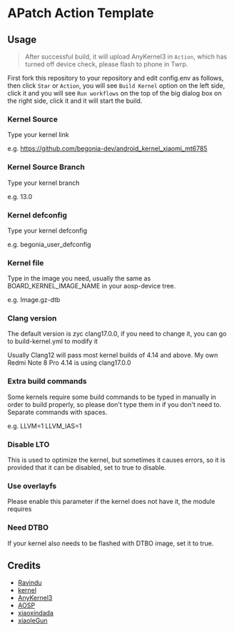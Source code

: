 # APatch Action Template

## Usage

> After successful build, it will upload AnyKernel3 in `Action`, which has turned off device check, please flash to phone in Twrp.

First fork this repository to your repository and edit config.env as follows, then click `Star` or `Action`, you will see `Build Kernel` option on the left side, click it and you will see `Run workflows` on the top of the big dialog box on the right side, click it and it will start the build.

### Kernel Source

Type your kernel link

e.g. https://github.com/begonia-dev/android_kernel_xiaomi_mt6785

### Kernel Source Branch

Type your kernel branch

e.g. 13.0

### Kernel defconfig

Type your kernel defconfig

e.g. begonia_user_defconfig

### Kernel file

Type in the image you need, usually the same as BOARD_KERNEL_IMAGE_NAME in your aosp-device tree.

e.g. Image.gz-dtb

### Clang version

The default version is zyc clang17.0.0, if you need to change it, you can go to build-kernel.yml to modify it

Usually Clang12 will pass most kernel builds of 4.14 and above.
My own Redmi Note 8 Pro 4.14 is using clang17.0.0

### Extra build commands

Some kernels require some build commands to be typed in manually in order to build properly, so please don't type them in if you don't need to.
Separate commands with spaces.

e.g. LLVM=1 LLVM_IAS=1

### Disable LTO

This is used to optimize the kernel, but sometimes it causes errors, so it is provided that it can be disabled, set to true to disable.

### Use overlayfs

Please enable this parameter if the kernel does not have it, the module requires

### Need DTBO

If your kernel also needs to be flashed with DTBO image, set it to true.

## Credits

- [Ravindu](https://github.com/ravindu644)
- [kernel](https://github.com/clarencelol/kernel_xiaomi_sm6250)
- [AnyKernel3](https://github.com/osm0sis/AnyKernel3)
- [AOSP](https://android.googlesource.com)
- [xiaoxindada](https://github.com/xiaoxindada)
- [xiaoleGun](https://github.com/xiaoleGun)
